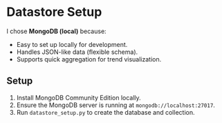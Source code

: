 # Datastore Setup

I chose **MongoDB (local)** because:

- Easy to set up locally for development.
- Handles JSON-like data (flexible schema).
- Supports quick aggregation for trend visualization.

## Setup

1. Install MongoDB Community Edition locally.
2. Ensure the MongoDB server is running at `mongodb://localhost:27017`.
3. Run `datastore_setup.py` to create the database and collection.
